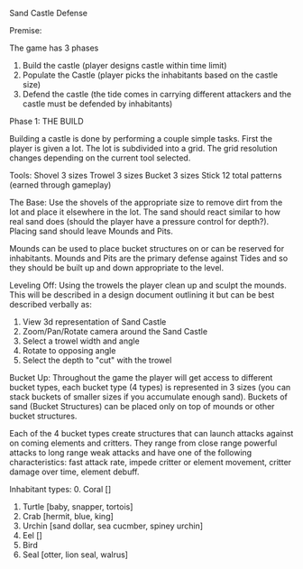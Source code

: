Sand Castle Defense

Premise:

The game has 3 phases
1. Build the castle (player designs castle within time limit)
2. Populate the Castle (player picks the inhabitants based on the castle size)
3. Defend the castle (the tide comes in carrying different attackers and the castle must be defended by inhabitants)

Phase 1: THE BUILD

Building a castle is done by performing a couple simple tasks. First the player is given a lot. The lot is subdivided into a grid. The grid resolution changes depending on the current tool selected.

Tools:
Shovel 3 sizes
Trowel 3 sizes
Bucket 3 sizes
Stick 12 total patterns (earned through gameplay)

The Base:
Use the shovels of the appropriate size to remove dirt from the lot and place it elsewhere in the lot. The sand should react similar to how real sand does (should the player have a pressure control for depth?). Placing sand should leave Mounds and Pits.

Mounds can be used to place bucket structures on or can be reserved for inhabitants. Mounds and Pits are the primary defense against Tides and so they should be built up and down appropriate to the level.

Leveling Off:
Using the trowels the player clean up and sculpt the mounds. This will be described in a design document outlining it but can be best described verbally as:

1. View 3d representation of Sand Castle
2. Zoom/Pan/Rotate camera around the Sand Castle
3. Select a trowel width and angle
4. Rotate to opposing angle
5. Select the depth to "cut" with the trowel

Bucket Up:
Throughout the game the player will get access to different bucket types, each bucket type (4 types) is represented in 3 sizes (you can stack buckets of smaller sizes if you accumulate enough sand). Buckets of sand (Bucket Structures) can be placed only on top of mounds or other bucket structures.

Each of the 4 bucket types create structures that can launch attacks against on coming elements and critters. They range from close range powerful attacks to long range weak attacks and have one of the following characteristics: fast attack rate, impede critter or element movement, critter damage over time, element debuff.



Inhabitant types:
0. Coral []
1. Turtle [baby, snapper, tortois]
2. Crab [hermit, blue, king]
3. Urchin [sand dollar, sea cucmber, spiney urchin]
4. Eel []
5. Bird
6. Seal [otter, lion seal, walrus]

